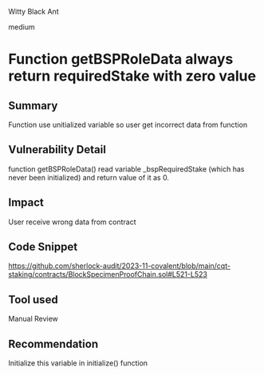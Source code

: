 Witty Black Ant

medium

# Function getBSPRoleData always return requiredStake with zero value

## Summary
Function use unitialized variable so user get incorrect data from function
## Vulnerability Detail
function getBSPRoleData() read variable _bspRequiredStake (which has never been initialized) and return value of it as 0. 
## Impact
User receive wrong data from contract
## Code Snippet
https://github.com/sherlock-audit/2023-11-covalent/blob/main/cqt-staking/contracts/BlockSpecimenProofChain.sol#L521-L523
## Tool used

Manual Review

## Recommendation
Initialize this variable in initialize() function